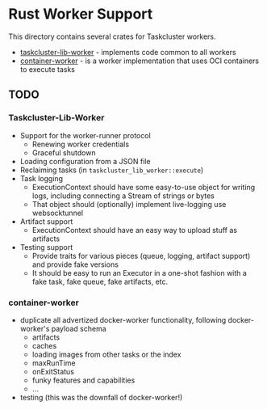 # Rust Worker Support

This directory contains several crates for Taskcluster workers.

* [taskcluster-lib-worker](./lib-worker) - implements code common to all workers
* [container-worker](./container) - is a worker implementation that uses OCI containers to execute tasks

## TODO

### Taskcluster-Lib-Worker

* Support for the worker-runner protocol
  * Renewing worker credentials
  * Graceful shutdown
* Loading configuration from a JSON file
* Reclaiming tasks (in `taskcluster_lib_worker::execute`)
* Task logging
  * ExecutionContext should have some easy-to-use object for writing logs, including connecting a Stream of strings or bytes
  * That object should (optionally) implement live-logging use websocktunnel
* Artifact support
  * ExecutionContext should have an easy way to upload stuff as artifacts
* Testing support
  * Provide traits for various pieces (queue, logging, artifact support) and provide fake versions
  * It should be easy to run an Executor in a one-shot fashion with a fake task, fake queue, fake artifacts, etc.

### container-worker

* duplicate all advertized docker-worker functionality, following docker-worker's payload schema
  * artifacts
  * caches
  * loading images from other tasks or the index
  * maxRunTime
  * onExitStatus
  * funky features and capabilities
  * ...
* testing (this was the downfall of docker-worker!)
